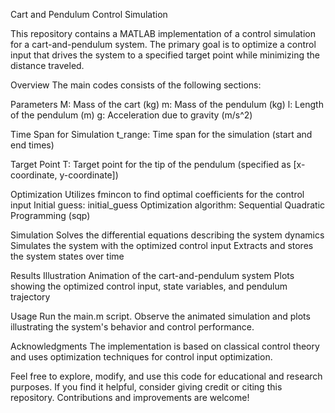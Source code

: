 Cart and Pendulum Control Simulation

This repository contains a MATLAB implementation of a control simulation for a cart-and-pendulum system. The primary goal is to optimize a control input that drives the system to a specified target point while minimizing the distance traveled.

Overview
The main codes consists of the following sections:

Parameters
M: Mass of the cart (kg)
m: Mass of the pendulum (kg)
l: Length of the pendulum (m)
g: Acceleration due to gravity (m/s^2)

Time Span for Simulation
t_range: Time span for the simulation (start and end times)

Target Point
T: Target point for the tip of the pendulum (specified as [x-coordinate, y-coordinate])

Optimization
Utilizes fmincon to find optimal coefficients for the control input
Initial guess: initial_guess
Optimization algorithm: Sequential Quadratic Programming (sqp)

Simulation
Solves the differential equations describing the system dynamics
Simulates the system with the optimized control input
Extracts and stores the system states over time

Results Illustration
Animation of the cart-and-pendulum system
Plots showing the optimized control input, state variables, and pendulum trajectory

Usage
Run the main.m script.
Observe the animated simulation and plots illustrating the system's behavior and control performance.

Acknowledgments
The implementation is based on classical control theory and uses optimization techniques for control input optimization.

Feel free to explore, modify, and use this code for educational and research purposes. If you find it helpful, consider giving credit or citing this repository. Contributions and improvements are welcome!
